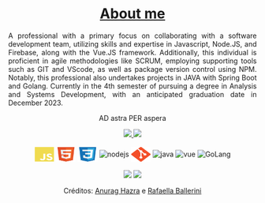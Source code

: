 <div>
  
  <h1 align="center">
    <a href="https://www.linkedin.com/in/lucas-monari-082704210/"> About me </a>
  </h1>
  
  <p align="justify">
   A professional with a primary focus on collaborating with a software development team, utilizing skills and expertise in Javascript, Node.JS, and Firebase, along with the Vue.JS framework. Additionally, this individual is proficient in agile methodologies like SCRUM, employing supporting tools such as GIT and VScode, as well as package version control using NPM. Notably, this professional also undertakes projects in JAVA with Spring Boot and Golang. Currently in the 4th semester of pursuing a degree in Analysis and Systems Development, with an anticipated graduation date in December 2023.
  </p>
  
  <p align="center">
    AD astra PER aspera
  </p>
  
</div>

<div align="center">
  <a href="https://github.com/Monariih">
    <img height="150em" src="https://github-readme-stats.vercel.app/api?username=Monariih&count_private=true&include_all_commits=true&show_icons=true&theme=dracula&hide_border=false&show_owner=true"/>
    <img height="150em" src="https://github-readme-stats.vercel.app/api/top-langs/?username=Monariih&theme=dracula&hide_border=false&&layout=compact"/>
  </a>
</div>

<div align="center" valign="top"><br>
  <img align="center" alt="Js" height="30" width="40" src="https://raw.githubusercontent.com/devicons/devicon/master/icons/javascript/javascript-plain.svg">
  
  <img align="center" alt="HTML" height="30" width="40" src="https://raw.githubusercontent.com/devicons/devicon/master/icons/html5/html5-original.svg">
  <img align="center" alt="CSS" height="30" width="40" src="https://raw.githubusercontent.com/devicons/devicon/master/icons/css3/css3-original.svg">
  <img align="center" alt="nodejs" height="30" width="40" src="https://cdn.worldvectorlogo.com/logos/nodejs-icon.svg">
  <img align="center" alt="git" height="30" width="40" src="https://raw.githubusercontent.com/devicons/devicon/master/icons/git/git-original.svg">
  <img align="center" alt="java" height="30" width="40" src="https://cdn.jsdelivr.net/gh/devicons/devicon/icons/java/java-original.svg" />
  <img align="center" alt="vue" height="30" width="40" src="https://cdn.jsdelivr.net/gh/devicons/devicon/icons/vuejs/vuejs-original-wordmark.svg"/>
  <img align="center" alt="GoLang" height="30" width="40" src="https://raw.githubusercontent.com/jmnote/z-icons/master/svg/go.svg"/>
</div><br>

 <div align="center">
  <a href="https://www.instagram.com/monariih/" target="_blank"><img src="https://img.shields.io/badge/-Instagram-%23E4405F?style=for-the-badge&logo=instagram&logoColor=white" target="_blank"></a>
  <a href="https://www.linkedin.com/in/lucas-monari-082704210/" target="_blank"><img src="https://img.shields.io/badge/-LinkedIn-%230077B5?style=for-the-badge&logo=linkedin&logoColor=white" target="_blank"></a> 
  </div>

<div align="center">
  <p>Créditos: <a href="https://github.com/anuraghazra/github-readme-stats">Anurag Hazra</a> e <a href="https://github.com/rafaballerini">Rafaella Ballerini</a></p>
</div>
